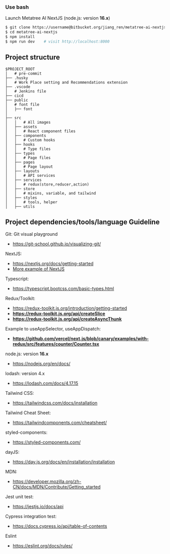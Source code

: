 ### Use bash

Launch Metatree AI NextJS
(node.js: version **16.x**)

```bash
$ git clone https://username@bitbucket.org/jiang_ren/metatree-ai-nextjs.git
$ cd metatree-ai-nextjs
$ npm install
$ npm run dev    # visit http://localhost:8000
```

## Project structure

```
$PROJECT_ROOT
│   # pre-commit
├── .husky
│   # Work Place setting and Recommendations extension
├── .vscode
│   # Jenkins file
├── cicd
├── public
│   # font file
│   ├── font
│
├── src
│   │   # All images
│   ├── assets
│   │   # React component files
│   ├── components
│   │   # Custom hooks
│   ├── hooks
│   │   # Type files
│   ├── types
│   │   # Page files
│   ├── pages
│   │   # Page layout
│   ├── layouts
│   │   # API services
│   ├── services
│   │   # redux(store,reducer,action)
│   ├── store
│   │   # mixins, variable, and tailwind
│   ├── styles
│   │   # tools, helper
│   ├── utils
```

## Project dependencies/tools/language Guideline

Git:
Git visual playground

-   https://git-school.github.io/visualizing-git/

NextJS:

-   https://nextjs.org/docs/getting-started
-   [More example of NextJS](https://nextjs.org/examples)

Typescript:

-   https://typescript.bootcss.com/basic-types.html

Redux/Toolkit:

-   https://redux-toolkit.js.org/introduction/getting-started
-   **https://redux-toolkit.js.org/api/createSlice**
-   **https://redux-toolkit.js.org/api/createAsyncThunk**

Example to useAppSelector, useAppDispatch:

-   **https://github.com/vercel/next.js/blob/canary/examples/with-redux/src/features/counter/Counter.tsx**

node.js: version **16.x**

-   https://nodejs.org/en/docs/

lodash: version 4.x

-   https://lodash.com/docs/4.17.15

Tailwind CSS:

-   https://tailwindcss.com/docs/installation

Tailwind Cheat Sheet:

-   https://tailwindcomponents.com/cheatsheet/

styled-components:

-   https://styled-components.com/

dayJS:

-   https://day.js.org/docs/en/installation/installation

MDN:

-   https://developer.mozilla.org/zh-CN/docs/MDN/Contribute/Getting_started

Jest unit test:

-   https://jestjs.io/docs/api

Cypress integration test:

-   https://docs.cypress.io/api/table-of-contents

Eslint

-   https://eslint.org/docs/rules/
